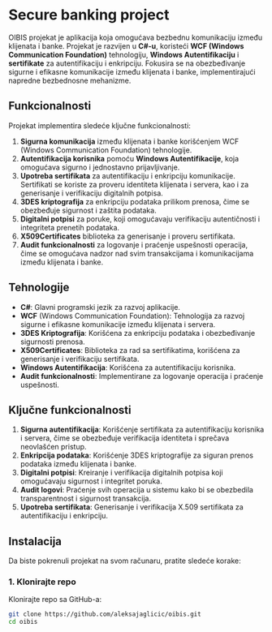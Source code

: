 # Secure banking project

OIBIS projekat je aplikacija koja omogućava bezbednu komunikaciju između klijenata i banke. Projekat je razvijen u **C#-u**, koristeći **WCF (Windows Communication Foundation)** tehnologiju, **Windows Autentifikaciju** i **sertifikate** za autentifikaciju i enkripciju. Fokusira se na obezbeđivanje sigurne i efikasne komunikacije između klijenata i banke, implementirajući napredne bezbednosne mehanizme.

## Funkcionalnosti

Projekat implementira sledeće ključne funkcionalnosti:

1. **Sigurna komunikacija** između klijenata i banke korišćenjem WCF (Windows Communication Foundation) tehnologije.
2. **Autentifikacija korisnika** pomoću **Windows Autentifikacije**, koja omogućava sigurno i jednostavno prijavljivanje.
3. **Upotreba sertifikata** za autentifikaciju i enkripciju komunikacije. Sertifikati se koriste za proveru identiteta klijenata i servera, kao i za generisanje i verifikaciju digitalnih potpisa.
4. **3DES kriptografija** za enkripciju podataka prilikom prenosa, čime se obezbeđuje sigurnost i zaštita podataka.
5. **Digitalni potpisi** za poruke, koji omogućavaju verifikaciju autentičnosti i integriteta prenetih podataka.
6. **X509Certificates** biblioteka za generisanje i proveru sertifikata.
7. **Audit funkcionalnosti** za logovanje i praćenje uspešnosti operacija, čime se omogućava nadzor nad svim transakcijama i komunikacijama između klijenata i banke.

## Tehnologije

- **C#**: Glavni programski jezik za razvoj aplikacije.
- **WCF** (Windows Communication Foundation): Tehnologija za razvoj sigurne i efikasne komunikacije između klijenata i servera.
- **3DES Kriptografija**: Korišćena za enkripciju podataka i obezbeđivanje sigurnosti prenosa.
- **X509Certificates**: Biblioteka za rad sa sertifikatima, korišćena za generisanje i verifikaciju sertifikata.
- **Windows Autentifikacija**: Korišćena za autentifikaciju korisnika.
- **Audit funkcionalnosti**: Implementirane za logovanje operacija i praćenje uspešnosti.

## Ključne funkcionalnosti

1. **Sigurna autentifikacija**: Korišćenje sertifikata za autentifikaciju korisnika i servera, čime se obezbeđuje verifikacija identiteta i sprečava neovlašćen pristup.
2. **Enkripcija podataka**: Korišćenje 3DES kriptografije za siguran prenos podataka između klijenata i banke.
3. **Digitalni potpisi**: Kreiranje i verifikacija digitalnih potpisa koji omogućavaju sigurnost i integritet poruka.
4. **Audit logovi**: Praćenje svih operacija u sistemu kako bi se obezbedila transparentnost i sigurnost transakcija.
5. **Upotreba sertifikata**: Generisanje i verifikacija X.509 sertifikata za autentifikaciju i enkripciju.

## Instalacija

Da biste pokrenuli projekat na svom računaru, pratite sledeće korake:

### 1. Klonirajte repo

Klonirajte repo sa GitHub-a:

```bash
git clone https://github.com/aleksajaglicic/oibis.git
cd oibis

